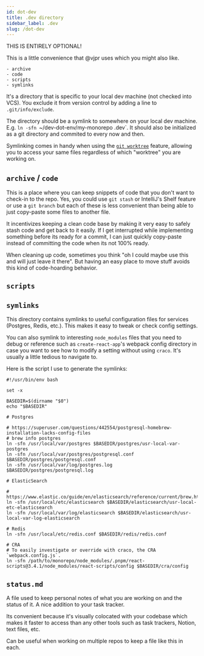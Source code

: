 ```yaml
---
id: dot-dev
title: .dev directory
sidebar_label: .dev
slug: /dot-dev
---
```


THIS IS ENTIRELY OPTIONAL!

This is a little convenience that @vjpr uses which you might also like.

```
- archive
- code
- scripts
- symlinks
```

It's a directory that is specific to your local dev machine (not checked into VCS). You exclude it from version control by adding a line to `.git/info/exclude`.

The directory should be a symlink to somewhere on your local dev machine. E.g. `ln -sfn `~/dev-dot-env/my-monorepo .dev`. It should also be initialized as a git directory and commited to every now and then.

Symlinking comes in handy when using the [`git worktree`](https://git-scm.com/docs/git-worktree) feature, allowing you to access your same files regardless of which "worktree" you are working on.

## `archive` / `code`

This is a place where you can keep snippets of code that you don't want to check-in to the repo. Yes, you could use `git stash` or IntelliJ's Shelf feature or use a `git branch` but each of these is less convenient than being able to just copy-paste some files to another file.

It incentivizes keeping a clean code base by making it very easy to safely stash code and get back to it easily. If I get interrupted while implementing something before its ready for a commit, I can just quickly copy-paste instead of committing the code when its not 100% ready.

When cleaning up code, sometimes you think "oh I could maybe use this and will just leave it there". But having an easy place to move stuff avoids this kind of code-hoarding behavior.

## `scripts`

## `symlinks`

This directory contains symlinks to useful configuration files for services (Postgres, Redis, etc.). This makes it easy to tweak or check config settings.

You can also symlink to interesting `node_modules` files that you need to debug or reference such as `create-react-app`'s webpack config directory in case you want to see how to modify a setting without using `craco`. It's usually a little tedious to navigate to.

Here is the script I use to generate the symlinks:

```
#!/usr/bin/env bash

set -x

BASEDIR=$(dirname "$0")
echo "$BASEDIR"

# Postgres

# https://superuser.com/questions/442554/postgresql-homebrew-installation-lacks-config-files
# brew info postgres
ln -sfn /usr/local/var/postgres $BASEDIR/postgres/usr-local-var-postgres
ln -sfn /usr/local/var/postgres/postgresql.conf $BASEDIR/postgres/postgresql.conf
ln -sfn /usr/local/var/log/postgres.log $BASEDIR/postgres/postgresql.log

# ElasticSearch

# https://www.elastic.co/guide/en/elasticsearch/reference/current/brew.html
ln -sfn /usr/local/etc/elasticsearch $BASEDIR/elasticsearch/usr-local-etc-elasticsearch
ln -sfn /usr/local/var/log/elasticsearch $BASEDIR/elasticsearch/usr-local-var-log-elasticsearch

# Redis
ln -sfn /usr/local/etc/redis.conf $BASEDIR/redis/redis.conf

# CRA
# To easily investigate or override with craco, the CRA `webpack.config.js`.
ln -sfn /path/to/monorepo/node_modules/.pnpm/react-scripts@3.4.1/node_modules/react-scripts/config $BASEDIR/cra/config

```

## `status.md`

A file used to keep personal notes of what you are working on and the status of it. A nice addition to your task tracker.

Its convenient because it's visually colocated with your codebase which makes it faster to access than any other tools such as task trackers, Notion, text files, etc.

Can be useful when working on multiple repos to keep a file like this in each.

